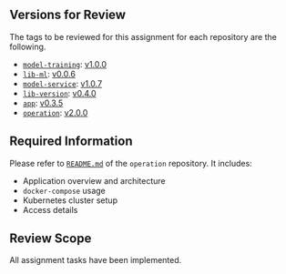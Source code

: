 ## Versions for Review
The tags to be reviewed for this assignment for each repository are the following. 
- [`model-training`](https://github.com/remla25-team21/model-training): [v1.0.0](https://github.com/remla25-team21/model-training/releases/tag/v1.0.0) 
- [`lib-ml`](https://github.com/remla25-team21/lib-ml): [v0.0.6](https://github.com/remla25-team21/lib-ml/releases/tag/v0.0.6) 
- [`model-service`](https://github.com/remla25-team21/model-service): [v1.0.7](https://github.com/remla25-team21/model-service/releases/tag/v1.0.7) 
- [`lib-version`](https://github.com/remla25-team21/lib-version): [v0.4.0](https://github.com/remla25-team21/lib-version/releases/tag/v0.4.0) 
- [`app`](https://github.com/remla25-team21/app): [v0.3.5](https://github.com/remla25-team21/app/releases/tag/v0.3.5) 
- [`operation`](https://github.com/remla25-team21/operation): [v2.0.0](https://github.com/remla25-team21/operation/releases/tag/v2.0.0) 

## Required Information
Please refer to [`README.md`](https://github.com/remla25-team21/operation/blob/main/README.md) of the `operation` repository. It includes: 
- Application overview and architecture 
- `docker-compose` usage 
- Kubernetes cluster setup 
- Access details 

## Review Scope
All assignment tasks have been implemented. 
